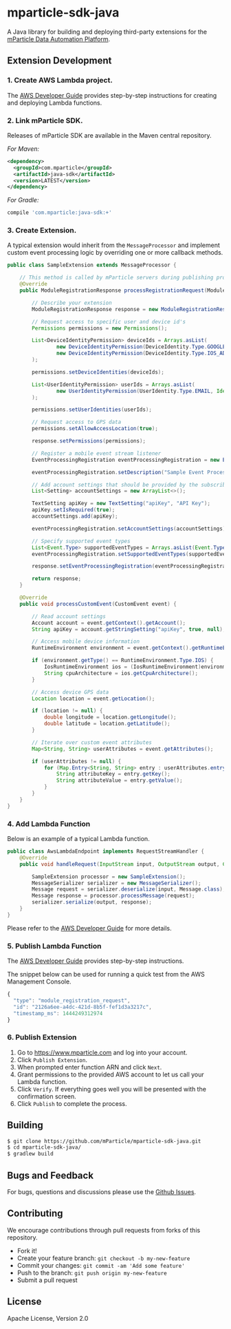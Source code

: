 # mparticle-sdk-java

A Java library for building and deploying third-party extensions for the [mParticle Data Automation Platform](https://www.mparticle.com).

## Extension Development

### 1. Create AWS Lambda project. 

The [AWS Developer Guide](http://docs.aws.amazon.com/lambda/latest/dg/java-gs.html) provides step-by-step instructions for creating  and deploying Lambda functions. 

### 2. Link mParticle SDK.

Releases of mParticle SDK are available in the Maven central repository.

*For Maven:*

```xml
<dependency>
  <groupId>com.mparticle</groupId>
  <artifactId>java-sdk</artifactId>
  <version>LATEST</version>
</dependency>
```

*For Gradle:*

```gradle
compile 'com.mparticle:java-sdk:+'
```

### 3. Create Extension. 

A typical extension would inherit from the ```MessageProcessor``` and implement custom event processing logic by overriding one or more callback methods. 

```java
public class SampleExtension extends MessageProcessor {

    // This method is called by mParticle servers during publishing process
    @Override
    public ModuleRegistrationResponse processRegistrationRequest(ModuleRegistrationRequest request) {

        // Describe your extension
        ModuleRegistrationResponse response = new ModuleRegistrationResponse("SampleExtension", "1.0");

        // Request access to specific user and device id's
        Permissions permissions = new Permissions();

        List<DeviceIdentityPermission> deviceIds = Arrays.asList(
                new DeviceIdentityPermission(DeviceIdentity.Type.GOOGLE_ADVERTISING_ID, Identity.Encoding.MD5),
                new DeviceIdentityPermission(DeviceIdentity.Type.IOS_ADVERTISING_ID, Identity.Encoding.MD5)
        );

        permissions.setDeviceIdentities(deviceIds);

        List<UserIdentityPermission> userIds = Arrays.asList(
                new UserIdentityPermission(UserIdentity.Type.EMAIL, Identity.Encoding.RAW)
        );

        permissions.setUserIdentities(userIds);

        // Request access to GPS data
        permissions.setAllowAccessLocation(true);

        response.setPermissions(permissions);

        // Register a mobile event stream listener
        EventProcessingRegistration eventProcessingRegistration = new EventProcessingRegistration();

        eventProcessingRegistration.setDescription("Sample Event Processor");

        // Add account settings that should be provided by the subscribers
        List<Setting> accountSettings = new ArrayList<>();

        TextSetting apiKey = new TextSetting("apiKey", "API Key");
        apiKey.setIsRequired(true);
        accountSettings.add(apiKey);

        eventProcessingRegistration.setAccountSettings(accountSettings);

        // Specify supported event types
        List<Event.Type> supportedEventTypes = Arrays.asList(Event.Type.CUSTOM_EVENT);
        eventProcessingRegistration.setSupportedEventTypes(supportedEventTypes);

        response.setEventProcessingRegistration(eventProcessingRegistration);

        return response;
    }

    @Override
    public void processCustomEvent(CustomEvent event) {

        // Read account settings
        Account account = event.getContext().getAccount();
        String apiKey = account.getStringSetting("apiKey", true, null);

        // Access mobile device information
        RuntimeEnvironment environment = event.getContext().getRuntimeEnvironment();

        if (environment.getType() == RuntimeEnvironment.Type.IOS) {
            IosRuntimeEnvironment ios = (IosRuntimeEnvironment)environment;
            String cpuArchitecture = ios.getCpuArchitecture();
        }

        // Access device GPS data
        Location location = event.getLocation();

        if (location != null) {
            double longitude = location.getLongitude();
            double latitude = location.getLatitude();
        }

        // Iterate over custom event attributes
        Map<String, String> userAttributes = event.getAttributes();

        if (userAttributes != null) {
            for (Map.Entry<String, String> entry : userAttributes.entrySet()) {
                String attributeKey = entry.getKey();
                String attributeValue = entry.getValue();
            }
        }
    }
}

```

### 4. Add Lambda Function

Below is an example of a typical Lambda function.  

```java
public class AwsLambdaEndpoint implements RequestStreamHandler {
    @Override
    public void handleRequest(InputStream input, OutputStream output, Context context) throws IOException {

        SampleExtension processor = new SampleExtension();
        MessageSerializer serializer = new MessageSerializer();
        Message request = serializer.deserialize(input, Message.class);
        Message response = processor.processMessage(request);
        serializer.serialize(output, response);
    }
}
```

Please refer to the [AWS Developer Guide]((http://docs.aws.amazon.com/lambda/latest/dg/java-programming-model.html)) for more details.

### 5. Publish Lambda Function

The [AWS Developer Guide](http://docs.aws.amazon.com/lambda/latest/dg/java-gs.html) provides step-by-step instructions.

The snippet below can be used for running a quick test from the AWS Management Console.

```javascript
{
  "type": "module_registration_request",
  "id": "2126a6ee-a4dc-421d-8b5f-fef1d3a3217c",
  "timestamp_ms": 1444249312974
}
```

### 6. Publish Extension

1. Go to https://www.mparticle.com and log into your account.
2. Click ```Publish Extension```. 
3. When prompted enter function ARN and click ```Next```. 
4. Grant permissions to the provided AWS account to let us call your Lambda function.
5. Click ```Verify```. If everything goes well you will be presented with the confirmation screen.
6. Click ```Publish``` to complete the process.   

## Building

```bash
$ git clone https://github.com/mParticle/mparticle-sdk-java.git
$ cd mparticle-sdk-java/
$ gradlew build
```

## Bugs and Feedback

For bugs, questions and discussions please use the [Github Issues](https://github.com/mParticle/mparticle-sdk-java/issues).


## Contributing

We encourage contributions through pull requests from forks of this repository. 

- Fork it!
- Create your feature branch: ```git checkout -b my-new-feature```
- Commit your changes: ```git commit -am 'Add some feature'```
- Push to the branch: ```git push origin my-new-feature```
- Submit a pull request


## License

Apache License, Version 2.0

